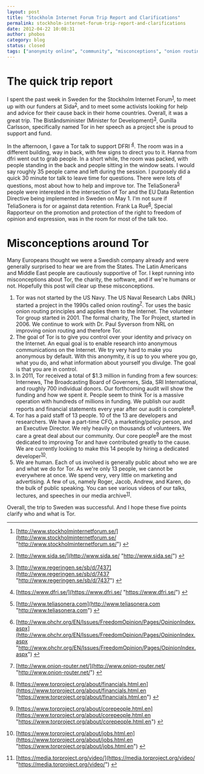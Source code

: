 ```yaml
---
layout: post
title: "Stockholm Internet Forum Trip Report and Clarifications"
permalink: stockholm-internet-forum-trip-report-and-clarifications
date: 2012-04-22 10:08:31
author: phobos
category: blog
status: closed
tags: ["anonymity online", "community", "misconceptions", "onion routing", "sida", "stockholm internet forum", "sweden", "tor"]
---
```


The quick trip report
=====================

I spent the past week in Sweden for the Stockholm Internet Forum<sup>[1](#fn1)</sup>, to meet up with our funders at Sida<sup>[2](#fn2)</sup>, and to meet some activists looking for help and advice for their cause back in their home countries. Overall, it was a great trip. The Biståndsminister (Minister for Development)<sup>[3](#fn3)</sup>, Gunilla Carlsson, specifically named Tor in her speech as a project she is proud to support and fund.

In the afternoon, I gave a Tor talk to support DFRI <sup>[4](#fn4)</sup>. The room was in a different building, way in back, with few signs to direct you to it. Hanna from dfri went out to grab people. In a short while, the room was packed, with people standing in the back and people sitting in the window seats. I would say roughly 35 people came and left during the session. I purposely did a quick 30 minute tor talk to leave time for questions. There were lots of questions, most about how to help and improve tor. The TeliaSonera<sup>[5](#fn5)</sup> people were interested in the intersection of Tor and the EU Data Retention Directive being implemented in Sweden on May 1. I'm not sure if TeliaSonera is for or against data retention. Frank La Rue<sup>[6](#fn6)</sup>, Special Rapporteur on the promotion and protection of the right to freedom of opinion and expression, was in the room for most of the talk too.

Misconceptions around Tor
=========================

Many Europeans thought we were a Swedish company already and were generally surprised to hear we are from the States. The Latin Americans and Middle East people are cautiously supportive of Tor. I kept running into misconceptions about Tor, the charity, the software, and if we're humans or not. Hopefully this post will clear up these misconceptions.

1.  Tor was not started by the US Navy. The US Naval Research Labs (NRL) started a project in the 1990s called onion routing<sup>[7](#fn7)</sup>. Tor uses the basic onion routing principles and applies them to the Internet. The volunteer Tor group started in 2001. The formal charity, The Tor Project, started in 2006. We continue to work with Dr. Paul Syverson from NRL on improving onion routing and therefore Tor.
2.  The goal of Tor is to give you control over your identity and privacy on the Internet. An equal goal is to enable research into anonymous communications on the Internet. We try very hard to make you anonymous by default. With this anonymity, it is up to you where you go, what you do, and what information about yourself you divulge. The goal is that you are in control.
3.  In 2011, Tor received a total of \$1.3 million in funding from a few sources: Internews, The Broadcasting Board of Governers, Sida, SRI International, and roughly 700 individual donors. Our forthcoming audit will show the funding and how we spent it. People seem to think Tor is a massive operation with hundreds of millions in funding. We publish our audit reports and financial statements every year after our audit is complete<sup>[8](#fn8)</sup>.
4.  Tor has a paid staff of 13 people. 10 of the 13 are developers and researchers. We have a part-time CFO, a marketing/policy person, and an Executive Director. We rely heavily on thousands of volunteers. We care a great deal about our community. Our core people<sup>[9](#fn9)</sup> are the most dedicated to improving Tor and have contributed greatly to the cause. We are currently looking to make this 14 people by hiring a dedicated developer<sup>[10](#fn10)</sup>.
5.  We are human. Each of us involved is generally public about who we are and what we do for Tor. As we're only 13 people, we cannot be everywhere at once. We spend very, very little on marketing and advertising. A few of us, namely Roger, Jacob, Andrew, and Karen, do the bulk of public speaking. You can see various videos of our talks, lectures, and speeches in our media archive<sup>[11](#fn11)</sup>.

Overall, the trip to Sweden was successful. And I hope these five points clarify who and what is Tor.

* * * * *

1.  [http://www.stockholminternetforum.se/](http://www.stockholminternetforum.se/ "http://www.stockholminternetforum.se/") [↩](#fnref1)

2.  [http://www.sida.se/](http://www.sida.se/ "http://www.sida.se/") [↩](#fnref2)

3.  [http://www.regeringen.se/sb/d/7437](http://www.regeringen.se/sb/d/7437 "http://www.regeringen.se/sb/d/7437") [↩](#fnref3)

4.  [https://www.dfri.se/](https://www.dfri.se/ "https://www.dfri.se/") [↩](#fnref4)

5.  [http://www.teliasonera.com](http://www.teliasonera.com "http://www.teliasonera.com") [↩](#fnref5)

6.  [http://www.ohchr.org/EN/Issues/FreedomOpinion/Pages/OpinionIndex.aspx](http://www.ohchr.org/EN/Issues/FreedomOpinion/Pages/OpinionIndex.aspx "http://www.ohchr.org/EN/Issues/FreedomOpinion/Pages/OpinionIndex.aspx") [↩](#fnref6)

7.  [http://www.onion-router.net/](http://www.onion-router.net/ "http://www.onion-router.net/") [↩](#fnref7)

8.  [https://www.torproject.org/about/financials.html.en](https://www.torproject.org/about/financials.html.en "https://www.torproject.org/about/financials.html.en") [↩](#fnref8)

9.  [https://www.torproject.org/about/corepeople.html.en](https://www.torproject.org/about/corepeople.html.en "https://www.torproject.org/about/corepeople.html.en") [↩](#fnref9)

10. [https://www.torproject.org/about/jobs.html.en](https://www.torproject.org/about/jobs.html.en "https://www.torproject.org/about/jobs.html.en") [↩](#fnref10)

11. [https://media.torproject.org/video/](https://media.torproject.org/video/ "https://media.torproject.org/video/") [↩](#fnref11)


